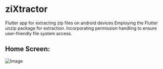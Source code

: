 # ziXtractor

Flutter app for extracting zip files on android devices
Employing the Flutter unzip package for extraction.
Incorporating permission handling to ensure user-friendly file system access.

## Home Screen:
![Image](https://drive.google.com/file/d/1rTF-QV7rzWw7WCM4Y5CkmHM65oJRLh1H/view?usp=sharing)